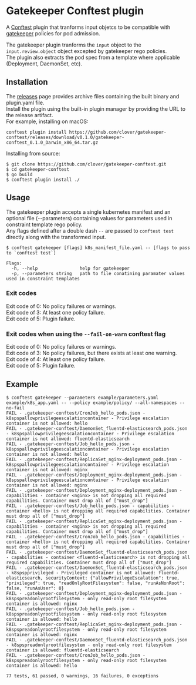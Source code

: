# Gatekeeper Conftest plugin

A [Conftest](https://conftest.dev/) plugin that tranforms input objetcs to be compatible with [gatekeeper](https://github.com/open-policy-agent/gatekeeper) policies for pod admission.

The gatekeeper plugin tranforms the `input` object to the `input.review.object` object excepted by gatekeeper rego policies.\
The plugin also extracts the pod spec from a template where applicable (Deployment, DaemonSet, etc).

## Installation

The [releases](https://github.com/clover/gatekeeper-conftest/releases) page provides archive files containing the built binary and plugin.yaml file.\
Install the plugin using the built-in plugin manager by providing the URL to the release artifact.\
For example, installing on macOS:

```
conftest plugin install https://github.com/clover/gatekeeper-conftest/releases/download/v0.1.0/gatekeeper-conftest_0.1.0_Darwin_x86_64.tar.gz

```

Installing from source:

```
$ git clone https://github.com/clover/gatekeeper-conftest.git
$ cd gatekeeper-conftest
$ go build
$ conftest plugin install ./
```


## Usage

The gatekeeper plugin accepts a single kubernetes manifest and an optional file (--parameters) containing values for parameters used in constraint template rego policy.\
Any flags defined after a double dash `--` are passed to `conftest test` directly along with the transformed input.

```
$ conftest gatekeeper [flags] k8s_manifest_file.yaml -- [flags to pass to `conftest test`]

Flags:
  -h, --help                help for gatekeeper
  -p, --parameters string   path to file conatining paramater values used in constraint templates
```

### Exit codes
Exit code of 0: No policy failures or warnings.\
Exit code of 3: At least one policy failure.\
Exit code of 5: Plugin failure.

### Exit codes when using the `--fail-on-warn` conftest flag
Exit code of 0: No policy failures or warnings.\
Exit code of 3: No policy failures, but there exists at least one warning.\
Exit code of 4: At least one policy failure.\
Exit code of 5: Plugin failure.


## Example

```
$ conftest gatekeeper --parameters example/parameters.yaml example/k8s_app.yaml -- --policy example/policy/ --all-namespaces --no-fail
FAIL - .gatekeeper-conftest/CronJob_hello_pods.json - k8spspallowprivilegeescalationcontainer - Privilege escalation container is not allowed: hello
FAIL - .gatekeeper-conftest/DaemonSet_fluentd-elasticsearch_pods.json - k8spspallowprivilegeescalationcontainer - Privilege escalation container is not allowed: fluentd-elasticsearch
FAIL - .gatekeeper-conftest/Job_hello_pods.json - k8spspallowprivilegeescalationcontainer - Privilege escalation container is not allowed: hello
FAIL - .gatekeeper-conftest/ReplicaSet_nginx-deployment_pods.json - k8spspallowprivilegeescalationcontainer - Privilege escalation container is not allowed: nginx
FAIL - .gatekeeper-conftest/Deployment_nginx-deployment_pods.json - k8spspallowprivilegeescalationcontainer - Privilege escalation container is not allowed: nginx
FAIL - .gatekeeper-conftest/Deployment_nginx-deployment_pods.json - capabilities - container <nginx> is not dropping all required capabilities. Container must drop all of ["must_drop"]
FAIL - .gatekeeper-conftest/Job_hello_pods.json - capabilities - container <hello> is not dropping all required capabilities. Container must drop all of ["must_drop"]
FAIL - .gatekeeper-conftest/ReplicaSet_nginx-deployment_pods.json - capabilities - container <nginx> is not dropping all required capabilities. Container must drop all of ["must_drop"]
FAIL - .gatekeeper-conftest/CronJob_hello_pods.json - capabilities - container <hello> is not dropping all required capabilities. Container must drop all of ["must_drop"]
FAIL - .gatekeeper-conftest/DaemonSet_fluentd-elasticsearch_pods.json - capabilities - container <fluentd-elasticsearch> is not dropping all required capabilities. Container must drop all of ["must_drop"]
FAIL - .gatekeeper-conftest/DaemonSet_fluentd-elasticsearch_pods.json - k8spspprivileged - Privileged container is not allowed: fluentd-elasticsearch, securityContext: {"allowPrivilegeEscalation": true, "privileged": true, "readOnlyRootFilesystem": false, "runAsNonRoot": false, "runAsUser": 0}
FAIL - .gatekeeper-conftest/Deployment_nginx-deployment_pods.json - k8spspreadonlyrootfilesystem - only read-only root filesystem container is allowed: nginx
FAIL - .gatekeeper-conftest/Job_hello_pods.json - k8spspreadonlyrootfilesystem - only read-only root filesystem container is allowed: hello
FAIL - .gatekeeper-conftest/ReplicaSet_nginx-deployment_pods.json - k8spspreadonlyrootfilesystem - only read-only root filesystem container is allowed: nginx
FAIL - .gatekeeper-conftest/DaemonSet_fluentd-elasticsearch_pods.json - k8spspreadonlyrootfilesystem - only read-only root filesystem container is allowed: fluentd-elasticsearch
FAIL - .gatekeeper-conftest/CronJob_hello_pods.json - k8spspreadonlyrootfilesystem - only read-only root filesystem container is allowed: hello

77 tests, 61 passed, 0 warnings, 16 failures, 0 exceptions
```
